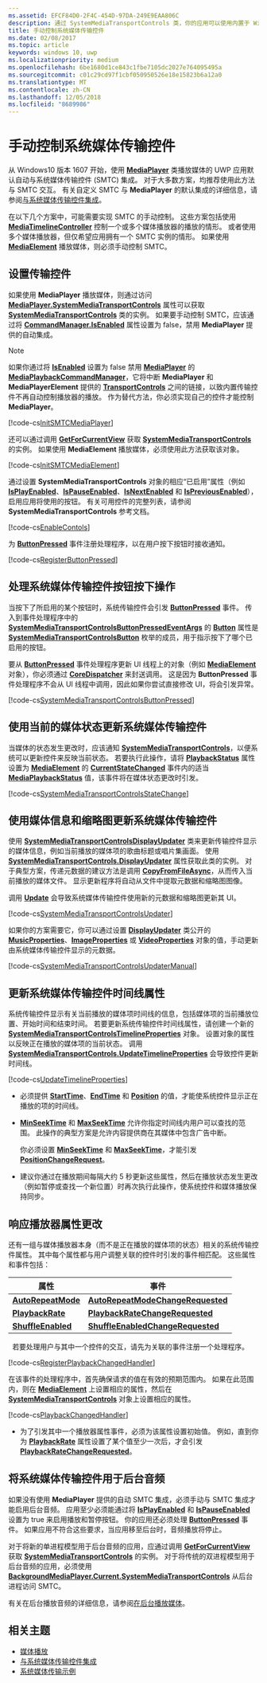 ```yaml
---
ms.assetid: EFCF84D0-2F4C-454D-97DA-249E9EAA806C
description: 通过 SystemMediaTransportControls 类，你的应用可以使用内置于 Windows 的系统媒体传输控件，并更新控件显示的有关你的应用当前播放的媒体的元数据。
title: 手动控制系统媒体传输控件
ms.date: 02/08/2017
ms.topic: article
keywords: windows 10, uwp
ms.localizationpriority: medium
ms.openlocfilehash: 6be1680d1ce843c1fbe7105dc2027e764095495a
ms.sourcegitcommit: c01c29cd97f1cbf050950526e18e15823b6a12a0
ms.translationtype: MT
ms.contentlocale: zh-CN
ms.lasthandoff: 12/05/2018
ms.locfileid: "8689986"
---
```

# <a name="manual-control-of-the-system-media-transport-controls"></a>手动控制系统媒体传输控件


从 Windows10 版本 1607 开始，使用 [**MediaPlayer**](https://msdn.microsoft.com/library/windows/apps/Windows.Media.Playback.MediaPlayer) 类播放媒体的 UWP 应用默认自动与系统媒体传输控件 (SMTC) 集成。 对于大多数方案，均推荐使用此方法与 SMTC 交互。 有关自定义 SMTC 与 **MediaPlayer** 的默认集成的详细信息，请参阅[与系统媒体传输控件集成](integrate-with-systemmediatransportcontrols.md)。

在以下几个方案中，可能需要实现 SMTC 的手动控制。 这些方案包括使用 [**MediaTimelineController**](https://msdn.microsoft.com/library/windows/apps/Windows.Media.MediaTimelineController) 控制一个或多个媒体播放器的播放的情形。 或者使用多个媒体播放器，但仅希望应用拥有一个 SMTC 实例的情形。 如果使用 [**MediaElement**](https://msdn.microsoft.com/library/windows/apps/Windows.UI.Xaml.Controls.MediaElement) 播放媒体，则必须手动控制 SMTC。

## <a name="set-up-transport-controls"></a>设置传输控件
如果使用 **MediaPlayer** 播放媒体，则通过访问 [**MediaPlayer.SystemMediaTransportControls**](https://msdn.microsoft.com/library/windows/apps/Windows.Media.Playback.MediaPlayer.SystemMediaTransportControls) 属性可以获取 [**SystemMediaTransportControls**](https://msdn.microsoft.com/library/windows/apps/Windows.Media.SystemMediaTransportControls) 类的实例。 如果要手动控制 SMTC，应该通过将 [**CommandManager.IsEnabled**](https://msdn.microsoft.com/library/windows/apps/Windows.Media.Playback.MediaPlaybackCommandManager.IsEnabled) 属性设置为 false，禁用 **MediaPlayer** 提供的自动集成。

> [!NOTE] 
> 如果你通过将 [**IsEnabled**](https://msdn.microsoft.com/library/windows/apps/Windows.Media.Playback.MediaPlaybackCommandManager.IsEnabled) 设置为 false 禁用 [**MediaPlayer**](https://msdn.microsoft.com/library/windows/apps/Windows.Media.Playback.MediaPlayer) 的 [**MediaPlaybackCommandManager**](https://msdn.microsoft.com/library/windows/apps/Windows.Media.Playback.MediaPlaybackCommandManager)，它将中断 **MediaPlayer** 和 **MediaPlayerElement** 提供的 [**TransportControls**](https://msdn.microsoft.com/library/windows/apps/Windows.UI.Xaml.Controls.MediaPlayerElement.TransportControls) 之间的链接，以致内置传输控件不再自动控制播放器的播放。 作为替代方法，你必须实现自己的控件才能控制 **MediaPlayer**。

[!code-cs[InitSMTCMediaPlayer](./code/SMTCWin10/cs/MainPage.xaml.cs#SnippetInitSMTCMediaPlayer)]

还可以通过调用 [**GetForCurrentView**](https://msdn.microsoft.com/library/windows/apps/dn278708) 获取 [**SystemMediaTransportControls**](https://msdn.microsoft.com/library/windows/apps/dn278677) 的实例。 如果使用 **MediaElement** 播放媒体，必须使用此方法获取该对象。

[!code-cs[InitSMTCMediaElement](./code/SMTCWin10/cs/MainPage.xaml.cs#SnippetInitSMTCMediaElement)]

通过设置 **SystemMediaTransportControls** 对象的相应“已启用”属性（例如 [**IsPlayEnabled**](https://msdn.microsoft.com/library/windows/apps/dn278714)、[**IsPauseEnabled**](https://msdn.microsoft.com/library/windows/apps/dn278713)、[**IsNextEnabled**](https://msdn.microsoft.com/library/windows/apps/dn278712) 和 [**IsPreviousEnabled**](https://msdn.microsoft.com/library/windows/apps/dn278715)），启用应用将使用的按钮。 有关可用控件的完整列表，请参阅 **SystemMediaTransportControls** 参考文档。

[!code-cs[EnableContols](./code/SMTCWin10/cs/MainPage.xaml.cs#SnippetEnableContols)]

为 [**ButtonPressed**](https://msdn.microsoft.com/library/windows/apps/dn278706) 事件注册处理程序，以在用户按下按钮时接收通知。

[!code-cs[RegisterButtonPressed](./code/SMTCWin10/cs/MainPage.xaml.cs#SnippetRegisterButtonPressed)]

## <a name="handle-system-media-transport-controls-button-presses"></a>处理系统媒体传输控件按钮按下操作

当按下了所启用的某个按钮时，系统传输控件会引发 [**ButtonPressed**](https://msdn.microsoft.com/library/windows/apps/dn278706) 事件。 传入到事件处理程序中的 [**SystemMediaTransportControlsButtonPressedEventArgs**](https://msdn.microsoft.com/library/windows/apps/dn278683) 的 [**Button**](https://msdn.microsoft.com/library/windows/apps/dn278685) 属性是 [**SystemMediaTransportControlsButton**](https://msdn.microsoft.com/library/windows/apps/dn278681) 枚举的成员，用于指示按下了哪个已启用的按钮。

要从 [**ButtonPressed**](https://msdn.microsoft.com/library/windows/apps/dn278706) 事件处理程序更新 UI 线程上的对象（例如 [**MediaElement**](https://msdn.microsoft.com/library/windows/apps/br242926) 对象），你必须通过 [**CoreDispatcher**](https://msdn.microsoft.com/library/windows/apps/br208211) 来封送调用。 这是因为 **ButtonPressed** 事件处理程序不会从 UI 线程中调用，因此如果你尝试直接修改 UI，将会引发异常。

[!code-cs[SystemMediaTransportControlsButtonPressed](./code/SMTCWin10/cs/MainPage.xaml.cs#SnippetSystemMediaTransportControlsButtonPressed)]

## <a name="update-the-system-media-transport-controls-with-the-current-media-status"></a>使用当前的媒体状态更新系统媒体传输控件

当媒体的状态发生更改时，应该通知 [**SystemMediaTransportControls**](https://msdn.microsoft.com/library/windows/apps/dn278677)，以便系统可以更新控件来反映当前状态。 若要执行此操作，请将 [**PlaybackStatus**](https://msdn.microsoft.com/library/windows/apps/dn278719) 属性设置为 [**MediaElement**](https://msdn.microsoft.com/library/windows/apps/br242926) 的 [**CurrentStateChanged**](https://msdn.microsoft.com/library/windows/apps/br227375) 事件内的适当 [**MediaPlaybackStatus**](https://msdn.microsoft.com/library/windows/apps/dn278665) 值，该事件将在媒体状态更改时引发。

[!code-cs[SystemMediaTransportControlsStateChange](./code/SMTCWin10/cs/MainPage.xaml.cs#SnippetSystemMediaTransportControlsStateChange)]

## <a name="update-the-system-media-transport-controls-with-media-info-and-thumbnails"></a>使用媒体信息和缩略图更新系统媒体传输控件

使用 [**SystemMediaTransportControlsDisplayUpdater**](https://msdn.microsoft.com/library/windows/apps/dn278686) 类来更新传输控件显示的媒体信息，例如当前播放的媒体项的歌曲标题或唱片集画面。 使用 [**SystemMediaTransportControls.DisplayUpdater**](https://msdn.microsoft.com/library/windows/apps/dn278707) 属性获取此类的实例。 对于典型方案，传递元数据的建议方法是调用 [**CopyFromFileAsync**](https://msdn.microsoft.com/library/windows/apps/dn278694)，从而传入当前播放的媒体文件。 显示更新程序将自动从文件中提取元数据和缩略图图像。

调用 [**Update**](https://msdn.microsoft.com/library/windows/apps/dn278701) 会导致系统媒体传输控件使用新的元数据和缩略图更新其 UI。

[!code-cs[SystemMediaTransportControlsUpdater](./code/SMTCWin10/cs/MainPage.xaml.cs#SnippetSystemMediaTransportControlsUpdater)]

如果你的方案需要它，你可以通过设置 [**DisplayUpdater**](https://msdn.microsoft.com/library/windows/apps/dn278707) 类公开的 [**MusicProperties**](https://msdn.microsoft.com/library/windows/apps/dn278696)、[**ImageProperties**](https://msdn.microsoft.com/library/windows/apps/dn278695) 或 [**VideoProperties**](https://msdn.microsoft.com/library/windows/apps/dn278702) 对象的值，手动更新由系统媒体传输控件显示的元数据。

[!code-cs[SystemMediaTransportControlsUpdaterManual](./code/SMTCWin10/cs/MainPage.xaml.cs#SystemMediaTransportControlsUpdaterManual)]

## <a name="update-the-system-media-transport-controls-timeline-properties"></a>更新系统媒体传输控件时间线属性

系统传输控件显示有关当前播放的媒体项时间线的信息，包括媒体项的当前播放位置、开始时间和结束时间。 若要更新系统传输控件时间线属性，请创建一个新的 [**SystemMediaTransportControlsTimelineProperties**](https://msdn.microsoft.com/library/windows/apps/mt218746) 对象。 设置对象的属性以反映正在播放的媒体项的当前状态。 调用 [**SystemMediaTransportControls.UpdateTimelineProperties**](https://msdn.microsoft.com/library/windows/apps/mt218760) 会导致控件更新时间线。

[!code-cs[UpdateTimelineProperties](./code/SMTCWin10/cs/MainPage.xaml.cs#SnippetUpdateTimelineProperties)]

-   必须提供 [**StartTime**](https://msdn.microsoft.com/library/windows/apps/mt218751)、[**EndTime**](https://msdn.microsoft.com/library/windows/apps/mt218747) 和 [**Position**](https://msdn.microsoft.com/library/windows/apps/mt218755) 的值，才能使系统控件显示正在播放的项的时间线。

-   [**MinSeekTime**](https://msdn.microsoft.com/library/windows/apps/mt218749) 和 [**MaxSeekTime**](https://msdn.microsoft.com/library/windows/apps/mt218748) 允许你指定时间线内用户可以查找的范围。 此操作的典型方案是允许内容提供商在其媒体中包含广告中断。

    你必须设置 [**MinSeekTime**](https://msdn.microsoft.com/library/windows/apps/mt218749) 和 [**MaxSeekTime**](https://msdn.microsoft.com/library/windows/apps/mt218748)，才能引发 [**PositionChangeRequest**](https://msdn.microsoft.com/library/windows/apps/mt218755)。

-   建议你通过在播放期间每隔大约 5 秒更新这些属性，然后在播放状态发生更改（例如暂停或查找一个新位置）时再次执行此操作，使系统控件和媒体播放保持同步。

## <a name="respond-to-player-property-changes"></a>响应播放器属性更改

还有一组与媒体播放器本身（而不是正在播放的媒体项的状态）相关的系统传输控件属性。 其中每个属性都与用户调整关联的控件时引发的事件相匹配。 这些属性和事件包括：

| 属性                                                                  | 事件                                                                                                   |
|---------------------------------------------------------------------------|---------------------------------------------------------------------------------------------------------|
| [**AutoRepeatMode**](https://msdn.microsoft.com/library/windows/apps/mt218753) | [**AutoRepeatModeChangeRequested**](https://msdn.microsoft.com/library/windows/apps/mt218754) |
| [**PlaybackRate**](https://msdn.microsoft.com/library/windows/apps/mt218756)     | [**PlaybackRateChangeRequested**](https://msdn.microsoft.com/library/windows/apps/mt218757)     |
| [**ShuffleEnabled**](https://msdn.microsoft.com/library/windows/apps/mt218758) | [**ShuffleEnabledChangeRequested**](https://msdn.microsoft.com/library/windows/apps/mt218759) |

 
若要处理用户与其中一个控件的交互，请先为关联的事件注册一个处理程序。

[!code-cs[RegisterPlaybackChangedHandler](./code/SMTCWin10/cs/MainPage.xaml.cs#SnippetRegisterPlaybackChangedHandler)]

在该事件的处理程序中，首先确保请求的值在有效的预期范围内。 如果在此范围内，则在 [**MediaElement**](https://msdn.microsoft.com/library/windows/apps/br242926) 上设置相应的属性，然后在 [**SystemMediaTransportControls**](https://msdn.microsoft.com/library/windows/apps/dn278677) 对象上设置相应的属性。

[!code-cs[PlaybackChangedHandler](./code/SMTCWin10/cs/MainPage.xaml.cs#SnippetPlaybackChangedHandler)]

-   为了引发其中一个播放器属性事件，必须为该属性设置初始值。 例如，直到你为 [**PlaybackRate**](https://msdn.microsoft.com/library/windows/apps/mt218756) 属性设置了某个值至少一次后，才会引发 [**PlaybackRateChangeRequested**](https://msdn.microsoft.com/library/windows/apps/mt218757)。

## <a name="use-the-system-media-transport-controls-for-background-audio"></a>将系统媒体传输控件用于后台音频

如果没有使用 **MediaPlayer** 提供的自动 SMTC 集成，必须手动与 SMTC 集成才能启用后台音频。 应用至少必须能通过将 [**IsPlayEnabled**](https://msdn.microsoft.com/library/windows/apps/dn278714) 和 [**IsPauseEnabled**](https://msdn.microsoft.com/library/windows/apps/dn278713) 设置为 true 来启用播放和暂停按钮。 你的应用还必须处理 [**ButtonPressed**](https://msdn.microsoft.com/library/windows/apps/dn278706) 事件。 如果应用不符合这些要求，当应用移至后台时，音频播放将停止。

对于将新的单进程模型用于后台音频的应用，应通过调用 [**GetForCurrentView**](https://msdn.microsoft.com/library/windows/apps/dn278708) 获取 [**SystemMediaTransportControls**](https://msdn.microsoft.com/library/windows/apps/dn278677) 的实例。 对于将传统的双进程模型用于后台音频的应用，必须使用 [**BackgroundMediaPlayer.Current.SystemMediaTransportControls**](https://msdn.microsoft.com/library/windows/apps/dn926635) 从后台进程访问 SMTC。

有关在后台播放音频的详细信息，请参阅[在后台播放媒体](background-audio.md)。

## <a name="related-topics"></a>相关主题
* [媒体播放](media-playback.md)
* [与系统媒体传输控件集成](integrate-with-systemmediatransportcontrols.md) 
* [系统媒体传输示例](https://github.com/Microsoft/Windows-universal-samples/tree/dev/Samples/SystemMediaTransportControls) 

 




